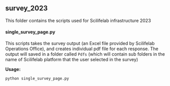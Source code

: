 ## survey_2023

This folder contains the scripts used for Scilifelab infrastructure 2023

#### single_survey_page.py

This scripts takes the survey output (an Excel file provided by Scilifelab Operations Office), and creates individual pdf file for each response. The output will saved in a folder called `Pdfs` (which will contain sub folders in the name of Scilifelab platform that the user selected in the survey)

**Usage:**
```
python single_survey_page.py
```
